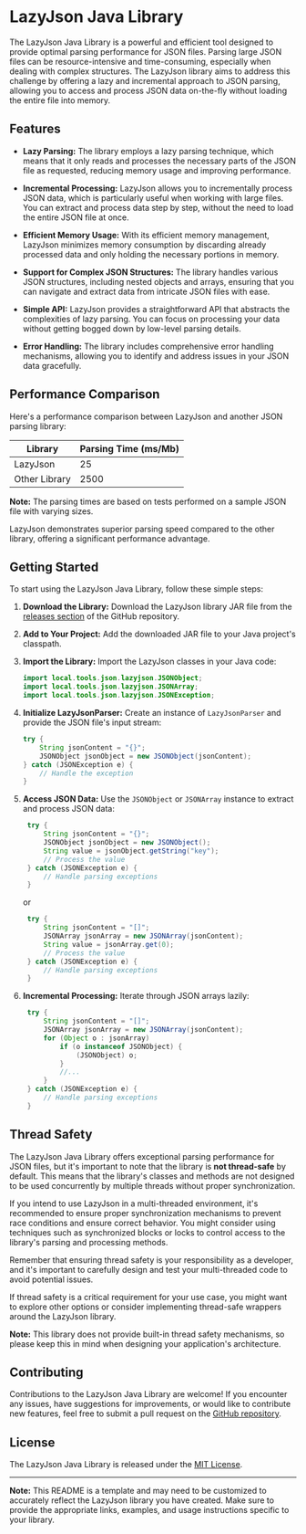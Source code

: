# LazyJson Java Library

The LazyJson Java Library is a powerful and efficient tool designed to provide optimal parsing performance for JSON files. Parsing large JSON files can be resource-intensive and time-consuming, especially when dealing with complex structures. The LazyJson library aims to address this challenge by offering a lazy and incremental approach to JSON parsing, allowing you to access and process JSON data on-the-fly without loading the entire file into memory.

## Features

- **Lazy Parsing:** The library employs a lazy parsing technique, which means that it only reads and processes the necessary parts of the JSON file as requested, reducing memory usage and improving performance.

- **Incremental Processing:** LazyJson allows you to incrementally process JSON data, which is particularly useful when working with large files. You can extract and process data step by step, without the need to load the entire JSON file at once.

- **Efficient Memory Usage:** With its efficient memory management, LazyJson minimizes memory consumption by discarding already processed data and only holding the necessary portions in memory.

- **Support for Complex JSON Structures:** The library handles various JSON structures, including nested objects and arrays, ensuring that you can navigate and extract data from intricate JSON files with ease.

- **Simple API:** LazyJson provides a straightforward API that abstracts the complexities of lazy parsing. You can focus on processing your data without getting bogged down by low-level parsing details.

- **Error Handling:** The library includes comprehensive error handling mechanisms, allowing you to identify and address issues in your JSON data gracefully.

## Performance Comparison

Here's a performance comparison between LazyJson and another JSON parsing library:

| Library      | Parsing Time (ms/Mb) |
|--------------|---------------------|
| LazyJson     | 25                  |
| Other Library| 2500                |

**Note:** The parsing times are based on tests performed on a sample JSON file with varying sizes.

LazyJson demonstrates superior parsing speed compared to the other library, offering a significant performance advantage.

## Getting Started

To start using the LazyJson Java Library, follow these simple steps:

1. **Download the Library:** Download the LazyJson library JAR file from the [releases section](https://github.com/aperfilev/lazyjson/releases) of the GitHub repository.

2. **Add to Your Project:** Add the downloaded JAR file to your Java project's classpath.

3. **Import the Library:** Import the LazyJson classes in your Java code:

   ```java
   import local.tools.json.lazyjson.JSONObject;
   import local.tools.json.lazyjson.JSONArray;
   import local.tools.json.lazyjson.JSONException;
   ```

4. **Initialize LazyJsonParser:** Create an instance of `LazyJsonParser` and provide the JSON file's input stream:

    ```java
    try {
        String jsonContent = "{}"; 
        JSONObject jsonObject = new JSONObject(jsonContent);
    } catch (JSONException e) {
        // Handle the exception
    }
    ```

5. **Access JSON Data:** Use the `JSONObject` or `JSONArray` instance to extract and process JSON data:

   ```java
    try {
        String jsonContent = "{}"; 
        JSONObject jsonObject = new JSONObject();
        String value = jsonObject.getString("key");
        // Process the value
    } catch (JSONException e) {
        // Handle parsing exceptions
    }
    ```
   or
   ```java
    try {
        String jsonContent = "[]"; 
        JSONArray jsonArray = new JSONArray(jsonContent);
        String value = jsonArray.get(0);
        // Process the value
    } catch (JSONException e) {
        // Handle parsing exceptions
    }
    ```


6. **Incremental Processing:** Iterate through JSON arrays lazily:

   ```java
    try {
        String jsonContent = "[]";
        JSONArray jsonArray = new JSONArray(jsonContent);
        for (Object o : jsonArray)
            if (o instanceof JSONObject) {
                (JSONObject) o;
            }
            //...
        }
    } catch (JSONException e) {
        // Handle parsing exceptions
    }
    ```

## Thread Safety

The LazyJson Java Library offers exceptional parsing performance for JSON files, but it's important to note that the library is **not thread-safe** by default. This means that the library's classes and methods are not designed to be used concurrently by multiple threads without proper synchronization.

If you intend to use LazyJson in a multi-threaded environment, it's recommended to ensure proper synchronization mechanisms to prevent race conditions and ensure correct behavior. You might consider using techniques such as synchronized blocks or locks to control access to the library's parsing and processing methods.

Remember that ensuring thread safety is your responsibility as a developer, and it's important to carefully design and test your multi-threaded code to avoid potential issues.

If thread safety is a critical requirement for your use case, you might want to explore other options or consider implementing thread-safe wrappers around the LazyJson library.

**Note:** This library does not provide built-in thread safety mechanisms, so please keep this in mind when designing your application's architecture.


## Contributing

Contributions to the LazyJson Java Library are welcome! If you encounter any issues, have suggestions for improvements, or would like to contribute new features, feel free to submit a pull request on the [GitHub repository](https://github.com/aperfilev/lazyjson).

## License

The LazyJson Java Library is released under the [MIT License](https://opensource.org/licenses/MIT).

---

**Note:** This README is a template and may need to be customized to accurately reflect the LazyJson library you have created. Make sure to provide the appropriate links, examples, and usage instructions specific to your library.
